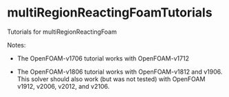 # multiRegionReactingFoamTutorials
Tutorials for multiRegionReactingFoam

Notes: 

- The OpenFOAM-v1706 tutorial works with OpenFOAM-v1712

- The OpenFOAM-v1806 tutorial works with OpenFOAM-v1812 and v1906. This solver should also work (but was not tested) with OpenFOAM v1912, v2006, v2012, and v2106.

